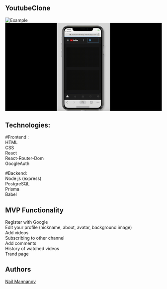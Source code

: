 ## YoutubeClone



![Example](https://github.com/nailmann-js/youtube-develop/blob/master/client/public/pc.gif)
![Example](https://github.com/nailmann-js/youtube-develop/blob/master/client/public/phone.gif)


## Technologies: 

#Frontend : </br>
HTML</br>
CSS</br>
React</br>
React-Router-Dom</br>
GoogleAuth</br>

#Backend:</br>
Node js (express)</br>
PostgreSQL</br>
Prisma</br>
Babel</br>


## MVP Functionality </br>
Register with Google</br>
Edit your profile (nickname, about, avatar, background image)</br>
Add videos</br>
Subscribing to other channel</br>
Add comments</br>
History of watched videos</br>
Trand page</br>


## Authors
<a href="https://github.com/nailmann-js"> Nail Mannanov </a> </br>
